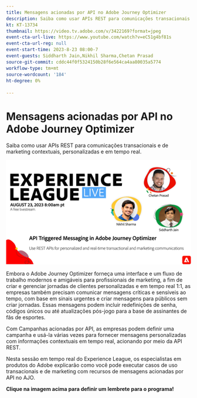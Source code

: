 ```yaml
---
title: Mensagens acionadas por API no Adobe Journey Optimizer
description: Saiba como usar APIs REST para comunicações transacionais e de marketing contextuais, personalizadas e em tempo real.
kt: KT-13734
thumbnail: https://video.tv.adobe.com/v/3422169?format=jpeg
event-cta-url-live: https://www.youtube.com/watch?v=eC51g4bf81s
event-cta-url-reg: null
event-start-time: 2023-8-23 08:00-7
event-guests: Siddharth Jain,Nikhil Sharma,Chetan Prasad
source-git-commit: cddc44f0f5324150b28f6e564ca4aa80035a5774
workflow-type: tm+mt
source-wordcount: '184'
ht-degree: 0%

---
```


# Mensagens acionadas por API no Adobe Journey Optimizer

Saiba como usar APIs REST para comunicações transacionais e de marketing contextuais, personalizadas e em tempo real.

[![ExL LIVE em 22 de setembro de 2023](../assets/Aug23_exl_live_banner_web_1920_WebBanner.jpg)](https://www.youtube.com/watch?v=eC51g4bf81s)

Embora o Adobe Journey Optimizer forneça uma interface e um fluxo de trabalho modernos e amigáveis para profissionais de marketing, a fim de criar e gerenciar jornadas de clientes personalizadas e em tempo real 1:1, as empresas também precisam comunicar mensagens críticas e sensíveis ao tempo, com base em sinais urgentes e criar mensagens para públicos sem criar jornadas. Essas mensagens podem incluir redefinições de senha, códigos únicos ou até atualizações pós-jogo para a base de assinantes de fãs de esportes.

Com Campanhas acionadas por API, as empresas podem definir uma campanha e usá-la várias vezes para fornecer mensagens personalizadas com informações contextuais em tempo real, acionando por meio da API REST.

Nesta sessão em tempo real do Experience League, os especialistas em produtos do Adobe explicarão como você pode executar casos de uso transacionais e de marketing com recursos de mensagens acionadas por API no AJO.

**Clique na imagem acima para definir um lembrete para o programa!**
